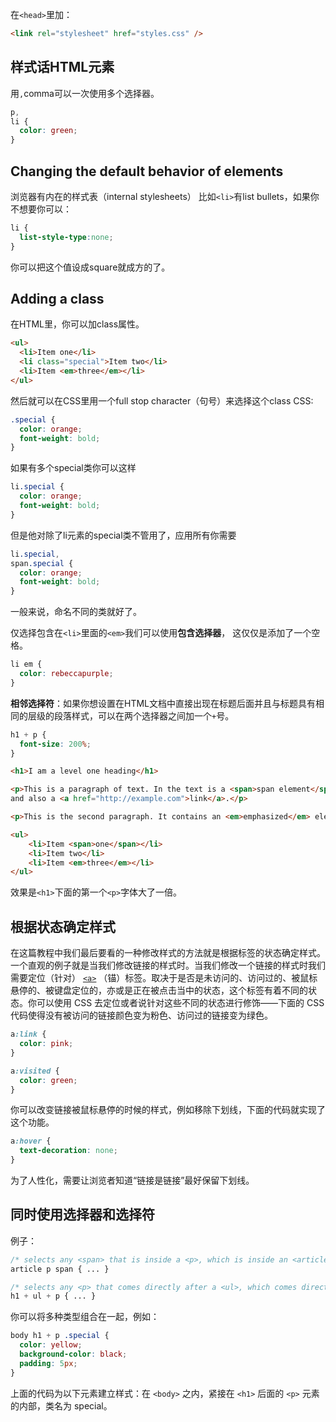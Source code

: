 在`<head>`里加：
```html
<link rel="stylesheet" href="styles.css" />
```
## 样式话HTML元素
用`,`comma可以一次使用多个选择器。
```css
p,
li {
  color: green;
}
```
## Changing the default behavior of elements
浏览器有内在的样式表（internal stylesheets）
比如`<li>`有list bullets，如果你不想要你可以：
```css
li {
  list-style-type:none;
}
```
你可以把这个值设成square就成方的了。
## Adding a class
在HTML里，你可以加class属性。
```html
<ul>
  <li>Item one</li>
  <li class="special">Item two</li>
  <li>Item <em>three</em></li>
</ul>
```
然后就可以在CSS里用一个full stop character（句号）来选择这个class
CSS:
```css
.special {
  color: orange;
  font-weight: bold;
}
```
如果有多个special类你可以这样
```css
li.special {
  color: orange;
  font-weight: bold;
}
```
但是他对除了li元素的special类不管用了，应用所有你需要
```css
li.special,
span.special {
  color: orange;
  font-weight: bold;
}
```
一般来说，命名不同的类就好了。

仅选择包含在`<li>`里面的`<em>`我们可以使用**包含选择器**，
这仅仅是添加了一个空格。
```css
li em {
  color: rebeccapurple;
}
```

**相邻选择符**：如果你想设置在HTML文档中直接出现在标题后面并且与标题具有相同的层级的段落样式，可以在两个选择器之间加一个`+`号。
```css
h1 + p {
  font-size: 200%;
}
```
```html
<h1>I am a level one heading</h1>

<p>This is a paragraph of text. In the text is a <span>span element</span> 
and also a <a href="http://example.com">link</a>.</p>

<p>This is the second paragraph. It contains an <em>emphasized</em> element.</p>

<ul>
    <li>Item <span>one</span></li>
    <li>Item two</li>
    <li>Item <em>three</em></li>
</ul>
```
效果是`<h1>`下面的第一个`<p>`字体大了一倍。

## 根据状态确定样式
在这篇教程中我们最后要看的一种修改样式的方法就是根据标签的状态确定样式。一个直观的例子就是当我们修改链接的样式时。当我们修改一个链接的样式时我们需要定位（针对） [`<a>`](https://developer.mozilla.org/zh-CN/docs/Web/HTML/Element/a) （锚）标签。取决于是否是未访问的、访问过的、被鼠标悬停的、被键盘定位的，亦或是正在被点击当中的状态，这个标签有着不同的状态。你可以使用 CSS 去定位或者说针对这些不同的状态进行修饰——下面的 CSS 代码使得没有被访问的链接颜色变为粉色、访问过的链接变为绿色。
```css
a:link {
  color: pink;
}

a:visited {
  color: green;
}
```
你可以改变链接被鼠标悬停的时候的样式，例如移除下划线，下面的代码就实现了这个功能。
```css
a:hover {
  text-decoration: none;
}
```
为了人性化，需要让浏览者知道“链接是链接”最好保留下划线。

## 同时使用选择器和选择符
例子：
```css
/* selects any <span> that is inside a <p>, which is inside an <article>  */
article p span { ... }

/* selects any <p> that comes directly after a <ul>, which comes directly after an <h1>  */
h1 + ul + p { ... }
```
你可以将多种类型组合在一起，例如：
```css
body h1 + p .special {
  color: yellow;
  background-color: black;
  padding: 5px;
}
```
上面的代码为以下元素建立样式：在 `<body>` 之内，紧接在 `<h1>` 后面的 `<p>` 元素的内部，类名为 special。
